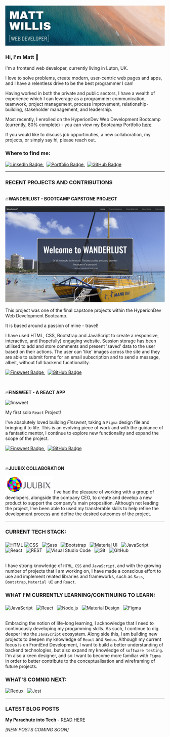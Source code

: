 ![banner](banner1.jpg)


### Hi, I'm Matt :wave: 

I'm a frontend web developer, currently living in Luton, UK.  

I love to solve problems, create modern, user-centric web pages and apps, and I have a relentless drive to be the best programmer I can!

Having worked in both the private and public sectors, I have a wealth of experience which I can leverage as a programmer: communication, teamwork, project management, process improvement, relationship-building, stakeholder management, and leadership.

Most recently, I enrolled on the HyperionDev Web Development Bootcamp (currently, 80% complete) - you can view my Bootcamp Portfolio [here](https://www.hyperiondev.com/portfolio/106308/)

If you would like to discuss job opportinuties, a new collaboration, my projects, or simply say hi, please reach out.


### Where to find me:

<div id="badge">
  <a href="https://www.linkedin.com/in/matt-willis-assoc-cipd-16b74b17/">
    <img src="https://img.shields.io/badge/LinkedIn-blue?style=for-the-badge&logo=linkedin&logoColor=white" alt="LinkedIn Badge"/>
  </a>
  &nbsp;
  <a href="https://matt-willis-portfolio.netlify.app">
    <img src="https://img.shields.io/badge/MY PORTFOLIO-orange?style=for-the-badge&logo=netlify&logoColor=white" alt="Portfolio Badge"/>
  </a>
  &nbsp;
  <a href="https://www.linkedin.com/in/matt-willis-assoc-cipd-16b74b17/">
    <img src="https://img.shields.io/badge/GitHub-grey?style=for-the-badge&logo=github&logoColor=white" alt="GitHub Badge"/>
  </a>
</div>

----

### RECENT PROJECTS AND CONTRIBUTIONS

<br>:fire:**WANDERLUST - BOOTCAMP CAPSTONE PROJECT**

![Wanderlust](wanderlust.jpg)

This project was one of the final capstone projects within the HyperionDev Web Development Bootcamp.

It is based around a passion of mine - travel!

I have used HTML, CSS, Bootstrap and JavaScript to create a responsive, interactive, and (hopefully) engaging website. Session storage has been utilised to add and store comments and present 'saved' data to the user based on their actions. The user can 'like' images across the site and they are able to submit forms for an email subscription and to send a message, albeit, without full backend fucntionality.

<div id="finsweet-badges">
  <a href="https://matt-willis-wanderlust.netlify.app/">
    <img src="https://img.shields.io/badge/Live Site-green?style=for-the-badge&logo=netlify&logoColor=white" alt="Finsweet Badge"/>
  </a> 
  &nbsp;
  <a href="https://github.com/Matt-Willis-20/finalCapstone">
    <img src="https://img.shields.io/badge/GitHub Repo-grey?style=for-the-badge&logo=github&logoColor=white" alt="GitHub Badge"/>
  </a>
</div>

##

<br>:fire:**FINSWEET - A REACT APP**

![finsweet](finsweet1.png)


My first solo `React` Project! 

I've absolutely loved building _Finsweet_, taking a `Figma` design file and bringing it to life.  This is an evolving piece of work and with the guidance of a fantastic mentor, I continue to explore new functionality and expand the scope of the project.

<div id="finsweet-badges">
  <a href="https://matt-willis-finsweet.netlify.app">
    <img src="https://img.shields.io/badge/Live Site-green?style=for-the-badge&logo=netlify&logoColor=white" alt="Finsweet Badge"/>
  </a> 
  &nbsp;
  <a href="https://github.com/Matt-Willis-20/finsweet">
    <img src="https://img.shields.io/badge/GitHub Repo-grey?style=for-the-badge&logo=github&logoColor=white" alt="GitHub Badge"/>
  </a>
</div>

##     
<br>:fire:**JUUBIX COLLABORATION**

<img src="juubixlogo.png" alt="Juubix Logo" style="width: 150px">
I've had the pleasure of working with a group of developers, alongside the company CEO, to create and develop a new product to support the company's main proposition. Although not leading the project, I've been able to used my transferable skills to help refine the development process and define the desired outcomes of the project.

----

### CURRENT TECH STACK:
###   
<div>
	<img height="40" src="https://user-images.githubusercontent.com/25181517/192158954-f88b5814-d510-4564-b285-dff7d6400dad.png" alt="HTML" title="HTML" />
	<img height="40" src="https://user-images.githubusercontent.com/25181517/183898674-75a4a1b1-f960-4ea9-abcb-637170a00a75.png" alt="CSS" title="CSS" /> &nbsp;
	<img height="40" src="https://user-images.githubusercontent.com/25181517/192158956-48192682-23d5-4bfc-9dfb-6511ade346bc.png" alt="Sass" title="Sass" /> &nbsp;
	<img height="40" src="https://user-images.githubusercontent.com/25181517/183898054-b3d693d4-dafb-4808-a509-bab54cf5de34.png" alt="Bootstrap" title="Bootstrap" /> &nbsp;
	<img height="40" src="https://user-images.githubusercontent.com/25181517/189716630-fe6c084c-6c66-43af-aa49-64c8aea4a5c2.png" alt="Material UI" title="Material UI" /> &nbsp; 
	<img height="40" src="https://user-images.githubusercontent.com/25181517/117447155-6a868a00-af3d-11eb-9cfe-245df15c9f3f.png" alt="JavaScript" title="JavaScript" /> &nbsp; 
	<img height="40" src="https://user-images.githubusercontent.com/25181517/183897015-94a058a6-b86e-4e42-a37f-bf92061753e5.png" alt="React" title="React" /> &nbsp;
	<img height="40" src="https://user-images.githubusercontent.com/25181517/192107858-fe19f043-c502-4009-8c47-476fc89718ad.png" alt="REST" title="REST" /> &nbsp;
	<img height="40" src="https://user-images.githubusercontent.com/25181517/192108891-d86b6220-e232-423a-bf5f-90903e6887c3.png" alt="Visual Studio Code" title="Visual Studio Code" /> &nbsp;
	<img height="40" src="https://user-images.githubusercontent.com/25181517/192108372-f71d70ac-7ae6-4c0d-8395-51d8870c2ef0.png" alt="Git" title="Git" /> &nbsp;
	<img height="40" src="https://user-images.githubusercontent.com/25181517/192108374-8da61ba1-99ec-41d7-80b8-fb2f7c0a4948.png" alt="GitHub" title="GitHub" />
  </div>
  

<br>I have strong knowledge of `HTML`, `CSS` and `JavaScript`, and with the growing number of projects that I am working on, I have made a conscious effort to use and implement related libraries and frameworks, such as `Sass`, `Bootstrap`, `Material UI` and `React`.

    
### WHAT I'M CURRENTLY LEARNING/CONTINUING TO LEARN:
###   
<div>
	<img height="40" src="https://user-images.githubusercontent.com/25181517/117447155-6a868a00-af3d-11eb-9cfe-245df15c9f3f.png" alt="JavaScript" title="JavaScript" /> &nbsp;
	<img height="40" src="https://user-images.githubusercontent.com/25181517/183897015-94a058a6-b86e-4e42-a37f-bf92061753e5.png" alt="React" title="React" /> &nbsp;
	<img height="40" src="https://user-images.githubusercontent.com/25181517/183568594-85e280a7-0d7e-4d1a-9028-c8c2209e073c.png" alt="Node.js" title="Node.js" /> &nbsp;
	<img height="40" src="https://user-images.githubusercontent.com/25181517/189716058-71f74b6f-5936-40b5-92e3-00381e35ccb9.png" alt="Material Design" title="Material Design" /> &nbsp;
	<img height="40" src="https://user-images.githubusercontent.com/25181517/189715289-df3ee512-6eca-463f-a0f4-c10d94a06b2f.png" alt="Figma" title="Figma" />
</div>  

<br>Embracing the notion of life-long learning, I acknowledge that I need to continuously developing my progamming skills.  As such, I continue to dig deeper into the `JavaScript` ecosystem.  Along side this, I am building new projects to deepen my knowledge of `React` and `Redux`.  Although my current focus is on FrontEnd Development, I want to build a better understanding of backend technologies, but also expand my knowledge of `software testing`.  I'm also a keen designer, and so I want to become more familiar with `Figma` in order to better contribute to the conceptualisation and wireframing of future projects.

### WHAT'S COMNIG NEXT:

<div>
	<img height="40" src="https://user-images.githubusercontent.com/25181517/187896150-cc1dcb12-d490-445c-8e4d-1275cd2388d6.png" alt="Redux" title="Redux" /> &nbsp;
	<img height="40" src="https://user-images.githubusercontent.com/25181517/187955005-f4ca6f1a-e727-497b-b81b-93fb9726268e.png" alt="Jest" title="Jest" />
</div>    

---

### LATEST BLOG POSTS

**My Parachute into Tech** - [READ HERE](https://mattwillis.dev/blog-page.html)

_[NEW POSTS COMING SOON]_
